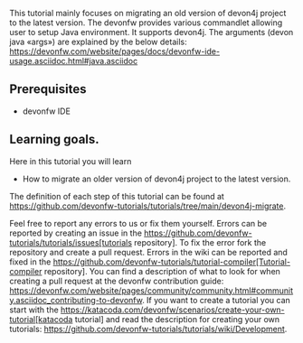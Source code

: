 This tutorial mainly focuses on migrating an old version of devon4j project to the latest version.
The devonfw provides various commandlet allowing user to setup Java environment. It supports devon4j. The arguments (devon java «args») are explained by the below details: 
https://devonfw.com/website/pages/docs/devonfw-ide-usage.asciidoc.html#java.asciidoc


## Prerequisites
* devonfw IDE

## Learning goals.
Here in this tutorial you will learn 
* How to migrate an older version of devon4j project to the latest version.




The definition of each step of this tutorial can be found at https://github.com/devonfw-tutorials/tutorials/tree/main/devon4j-migrate. 

Feel free to report any errors to us or fix them yourself. Errors can be reported by creating an issue in the https://github.com/devonfw-tutorials/tutorials/issues[tutorials repository]. To fix the error fork the repository and create a pull request. Errors in the wiki can be reported and fixed in the https://github.com/devonfw-tutorials/tutorial-compiler[Tutorial-compiler repository].
You can find a description of what to look for when creating a pull request at the devonfw contribution guide: https://devonfw.com/website/pages/community/community.html#community.asciidoc_contributing-to-devonfw. If you want to create a tutorial you can start with the https://katacoda.com/devonfw/scenarios/create-your-own-tutorial[katacoda tutorial] and read the description for creating your own tutorials: https://github.com/devonfw-tutorials/tutorials/wiki/Development.

